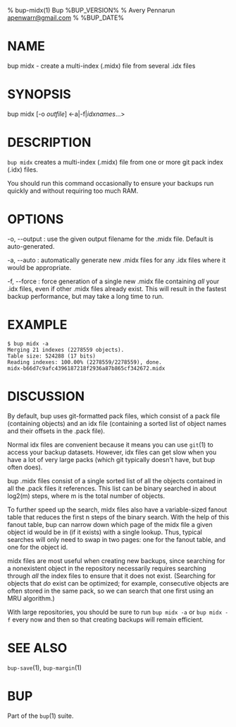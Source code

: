 % bup-midx(1) Bup %BUP_VERSION%
% Avery Pennarun <apenwarr@gmail.com>
% %BUP_DATE%

# NAME

bup midx - create a multi-index (.midx) file from several .idx files

# SYNOPSIS

bup midx [-o *outfile*] <-a|-f|*idxnames*...>

# DESCRIPTION

`bup midx` creates a multi-index (.midx) file from one or more
git pack index (.idx) files.

You should run this command
occasionally to ensure your backups run quickly and without
requiring too much RAM.

# OPTIONS

-o, --output
:   use the given output filename for the .midx file. 
    Default is auto-generated.
    
-a, --auto
:   automatically generate new .midx files for any .idx
    files where it would be appropriate.
    
-f, --force
:   force generation of a single new .midx file containing
    *all* your .idx files, even if other .midx files
    already exist.  This will result in the fastest backup
    performance, but may take a long time to run.


# EXAMPLE

    $ bup midx -a
    Merging 21 indexes (2278559 objects).
    Table size: 524288 (17 bits)
    Reading indexes: 100.00% (2278559/2278559), done.
    midx-b66d7c9afc4396187218f2936a87b865cf342672.midx
    
# DISCUSSION

By default, bup uses git-formatted pack files, which
consist of a pack file (containing objects) and an idx
file (containing a sorted list of object names and their
offsets in the .pack file).

Normal idx files are convenient because it means you can use
`git`(1) to access your backup datasets.  However, idx
files can get slow when you have a lot of very large packs
(which git typically doesn't have, but bup often does).

bup .midx files consist of a single sorted list of all the objects
contained in all the .pack files it references.  This list
can be binary searched in about log2(m) steps, where m is
the total number of objects.

To further speed up the search, midx files also have a
variable-sized fanout table that reduces the first n
steps of the binary search.  With the help of this fanout
table, bup can narrow down which page of the midx file a
given object id would be in (if it exists) with a single
lookup.  Thus, typical searches will only need to swap in
two pages: one for the fanout table, and one for the object
id.

midx files are most useful when creating new backups, since
searching for a nonexistent object in the repository
necessarily requires searching through *all* the index
files to ensure that it does not exist.  (Searching for
objects that *do* exist can be optimized; for example,
consecutive objects are often stored in the same pack, so
we can search that one first using an MRU algorithm.)

With large repositories, you should be sure to run
`bup midx -a` or `bup midx -f` every now and then so that
creating backups will remain efficient.


# SEE ALSO

`bup-save`(1), `bup-margin`(1)

# BUP

Part of the `bup`(1) suite.
